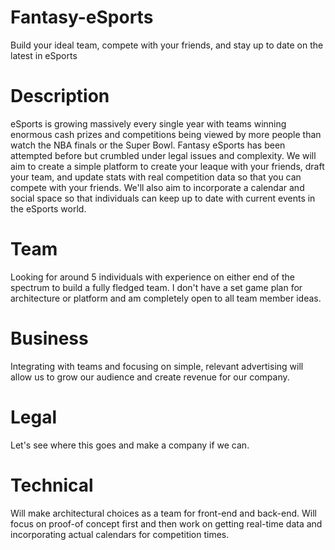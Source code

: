 # Fantasy-eSports
Build your ideal team, compete with your friends, and stay up to date on the latest in eSports

# Description
eSports is growing massively every single year with teams winning enormous cash prizes and competitions being viewed by more people than watch the NBA finals or the Super Bowl.  Fantasy eSports has been attempted before but crumbled under legal issues and complexity.  We will aim to create a simple platform to create your leaque with your friends, draft your team, and update stats with real competition data so that you can compete with your friends.  We'll also aim to incorporate a calendar and social space so that individuals can keep up to date with current events in the eSports world.

# Team
Looking for around 5 individuals with experience on either end of the spectrum to build a fully fledged team.  I don't have a set game plan for architecture or platform and am completely open to all team member ideas.

# Business
Integrating with teams and focusing on simple, relevant advertising will allow us to grow our audience and create revenue for our company.

# Legal
Let's see where this goes and make a company if we can.

# Technical
Will make architectural choices as a team for front-end and back-end.  Will focus on proof-of concept first and then work on getting real-time data and incorporating actual calendars for competition times.
